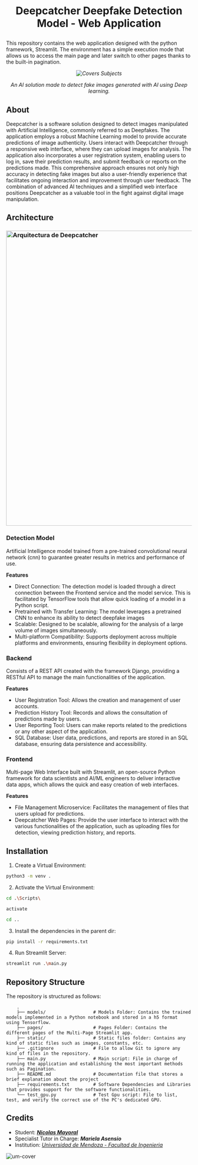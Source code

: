 <h1 align="center">
  
 Deepcatcher Deepfake Detection Model - Web Application

 </h1>

This repository contains the web application designed with the python framework, Streamlit. The environment has a simple execution mode that allows us to access the main page and later switch to other pages thanks to the built-in pagination.

<i align="center">

![Covers Subjects](https://github.com/NKAmazing/Deepcatcher_Detection/assets/83615373/06a781c3-7561-43f3-a8b4-27c43c4ff85b)

An AI solution made to detect fake images generated with AI using Deep learning.

</i>

## About
Deepcatcher is a software solution designed to detect images manipulated with Artificial Intelligence, commonly referred to as Deepfakes. The application employs a robust Machine Learning model to provide accurate predictions of image authenticity. Users interact with Deepcatcher through a responsive web interface, where they can upload images for analysis.
The application also incorporates a user registration system, enabling users to log in, save their prediction results, and submit feedback or reports on the predictions made. This comprehensive approach ensures not only high accuracy in detecting fake images but also a user-friendly experience that facilitates ongoing interaction and improvement through user feedback. The combination of advanced AI techniques and a simplified web interface positions Deepcatcher as a valuable tool in the fight against digital image manipulation.

## Architecture

<h3 align="left">
  
<img src="https://github.com/NKAmazing/Deepcatcher_Detection/assets/83615373/5d7d9617-b7f0-4490-b8ba-8dd3133c7c4f" alt="Arquitectura de Deepcatcher" width="800">

</h3>

### Detection Model
Artificial Intelligence model trained from a pre-trained convolutional neural network (cnn) to guarantee greater results in metrics and performance of use.

**Features**
* Direct Connection: The detection model is loaded through a direct connection between the Frontend service and the model service. This is facilitated by TensorFlow tools that allow quick loading of a model in a Python script.
* Pretrained with Transfer Learning: The model leverages a pretrained CNN to enhance its ability to detect deepfake images
* Scalable: Designed to be scalable, allowing for the analysis of a large volume of images simultaneously.
* Multi-platform Compatibility: Supports deployment across multiple platforms and environments, ensuring flexibility in deployment options.
  
### Backend
Consists of a REST API created with the framework Django, providing a RESTful API to manage the main functionalities of the application.

**Features**
* User Registration Tool: Allows the creation and management of user accounts.
* Prediction History Tool: Records and allows the consultation of predictions made by users.
* User Reporting Tool: Users can make reports related to the predictions or any other aspect of the application.
* SQL Database: User data, predictions, and reports are stored in an SQL database, ensuring data persistence and accessibility.
  
### Frontend
Multi-page Web Interface built with Streamlit, an open-source Python framework for data scientists and AI/ML engineers to deliver interactive data apps, which allows the quick and easy creation of web interfaces.

**Features**
* File Management Microservice: Facilitates the management of files that users upload for predictions.
* Deepcatcher Web Pages: Provide the user interface to interact with the various functionalities of the application, such as uploading files for detection, viewing prediction history, and reports.

## Installation

1. Create a Virtual Environment:

```sh
python3 -m venv .
```

2. Activate the Virtual Environment:

```sh
cd .\Scripts\

activate

cd ..
```
3. Install the dependencies in the parent dir:

```sh
pip install -r requirements.txt
```

4. Run Streamlit Server:

```sh
streamlit run .\main.py
```

## Repository Structure

The repository is structured as follows:
```
    .
    ├── models/                  # Models Folder: Contains the trained models implemented in a Python notebook and stored in a h5 format using Tensorflow. 
    ├── pages/                   # Pages Folder: Contains the different pages of the Multi-Page Streamlit app.
    ├── static/                  # Static files folder: Contains any kind of static files such as images, constants, etc.
    ├── .gitignore               # File to allow Git to ignore any kind of files in the repository.
    ├── main.py                  # Main script: File in charge of running the application and establishing the most important methods such as Pagination.
    ├── README.md                # Documentation file that stores a brief explanation about the project                
    ├── requirements.txt         # Software Dependencies and Libraries that provides support for the software functionalities.
    └── test_gpu.py              # Test Gpu script: File to list, test, and verify the correct use of the PC's dedicated GPU.
```

## Credits
- Student: [<i>**Nicolas Mayoral**</i>](https://github.com/NKAmazing)
- Specialist Tutor in Charge: <i>**Mariela Asensio**</i>
- Institution: [<i>Universidad de Mendoza - Facultad de Ingenieria</i>](https://um.edu.ar/ingenieria/)

![um-cover](https://user-images.githubusercontent.com/83615373/235419081-c36fcb36-c412-4317-b40a-7cad5e937339.png)
